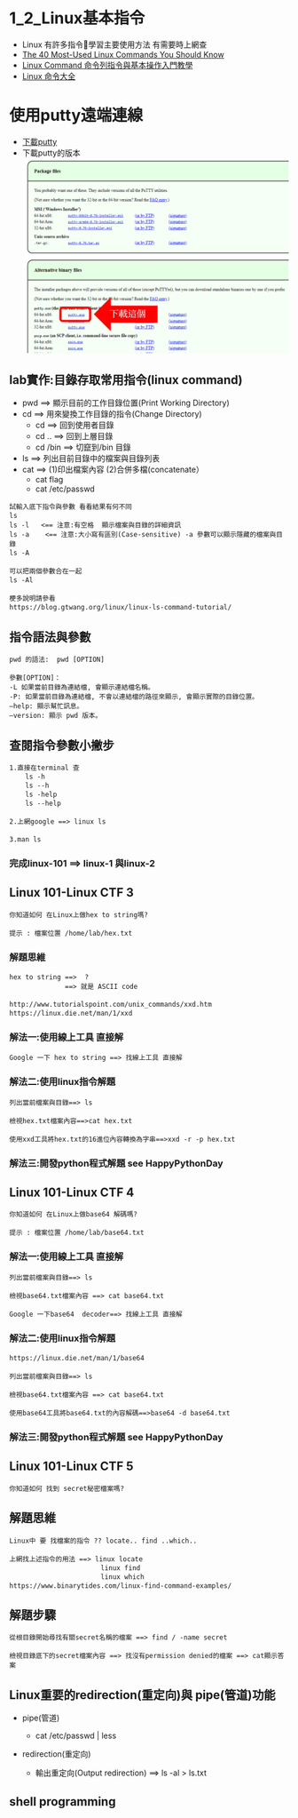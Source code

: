 # 1_2_Linux基本指令
- Linux 有許多指令學習主要使用方法 有需要時上網查
- [The 40 Most-Used Linux Commands You Should Know](https://kinsta.com/blog/linux-commands/#:~:text=A%20Linux%20command%20is%20a,abstraction%20of%20command%2Dline%20programs.)
- [Linux Command 命令列指令與基本操作入門教學](https://blog.techbridge.cc/2017/12/23/linux-commnd-line-tutorial/)
- [Linux 命令大全](https://www.runoob.com/linux/linux-command-manual.html)


# 使用putty遠端連線

- [下載putty](https://www.chiark.greenend.org.uk/~sgtatham/putty/latest.html)
- 下載putty的版本
![下載putty版本](./putty.png)

## lab實作:目錄存取常用指令(linux command)
- pwd ==>  顯示目前的工作目錄位置(Print Working Directory)
- cd ==> 用來變換工作目錄的指令(Change Directory)
  - cd ==> 回到使用者目錄
  - cd .. ==> 回到上層目錄
  - cd /bin ==> 切竄到/bin 目錄
- ls ==> 列出目前目錄中的檔案與目錄列表
- cat ==> (1)印出檔案內容 (2)合併多檔(concatenate）
  - cat flag
  - cat /etc/passwd

```
試輸入底下指令與參數 看看結果有何不同
ls
ls -l   <== 注意:有空格  顯示檔案與目錄的詳細資訊
ls -a    <== 注意:大小寫有區別(Case-sensitive) -a 參數可以顯示隱藏的檔案與目錄
ls -A

可以把兩個參數合在一起
ls -Al

梗多說明請參看
https://blog.gtwang.org/linux/linux-ls-command-tutorial/
```
## 指令語法與參數
```
pwd 的語法:  pwd [OPTION]

參數[OPTION]：
-L 如果當前目錄為連結檔, 會顯示連結檔名稱。
-P: 如果當前目錄為連結檔, 不會以連結檔的路徑來顯示, 會顯示實際的目錄位置。
–help: 顯示幫忙訊息。
–version: 顯示 pwd 版本。
```
## 查閱指令參數小撇步
```
1.直接在terminal 查 
    ls -h
    ls --h
    ls -help
    ls --help
    
2.上網google ==> linux ls

3.man ls
```
### 完成linux-101 ==> linux-1 與linux-2

## Linux 101-Linux CTF 3
```
你知道如何 在Linux上做hex to string嗎?

提示 : 檔案位置 /home/lab/hex.txt
```
### 解題思維
```
hex to string ==>  ?
              ==> 就是 ASCII code

http://www.tutorialspoint.com/unix_commands/xxd.htm
https://linux.die.net/man/1/xxd
```
### 解法一:使用線上工具 直接解
```
Google 一下 hex to string ==> 找線上工具 直接解
```
### 解法二:使用linux指令解題
```
列出當前檔案與目錄==> ls

檢視hex.txt檔案內容==>cat hex.txt

使用xxd工具將hex.txt的16進位內容轉換為字串==>xxd -r -p hex.txt
```
### 解法三:開發python程式解題  see HappyPythonDay 

## Linux 101-Linux CTF 4
```
你知道如何 在Linux上做base64 解碼嗎?

提示 : 檔案位置 /home/lab/base64.txt
```
### 解法一:使用線上工具 直接解
```
列出當前檔案與目錄==> ls

檢視base64.txt檔案內容 ==> cat base64.txt

Google 一下base64  decoder==> 找線上工具 直接解
```
### 解法二:使用linux指令解題
```
https://linux.die.net/man/1/base64

列出當前檔案與目錄==> ls

檢視base64.txt檔案內容 ==> cat base64.txt

使用base64工具將base64.txt的內容解碼==>base64 -d base64.txt
```
### 解法三:開發python程式解題  see HappyPythonDay 

## Linux 101-Linux CTF 5
```
你知道如何 找到 secret秘密檔案嗎?
```
## 解題思維
```
Linux中 要 找檔案的指令 ?? locate.. find ..which.. 

上網找上述指令的用法 ==> linux locate
                       linux find
                       linux which
https://www.binarytides.com/linux-find-command-examples/
```
## 解題步驟
```
從根目錄開始尋找有關secret名稱的檔案 ==> find / -name secret

檢視目錄底下的secret檔案內容 ==> 找沒有permission denied的檔案 ==> cat顯示答案 
```


## Linux重要的redirection(重定向)與 pipe(管道)功能

- pipe(管道)
  - cat /etc/passwd | less

- redirection(重定向)
  - 輸出重定向(Output redirection)  ==> ls -al > ls.txt

## shell programming



